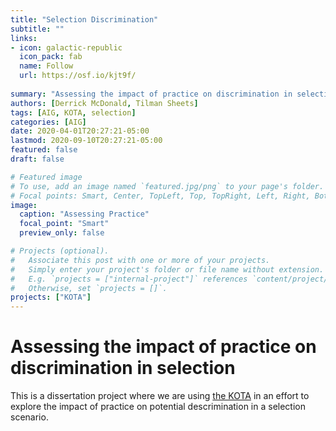 ```yaml
---
title: "Selection Discrimination"
subtitle: ""
links:
- icon: galactic-republic
  icon_pack: fab
  name: Follow
  url: https://osf.io/kjt9f/
  
summary: "Assessing the impact of practice on discrimination in selection"
authors: [Derrick McDonald, Tilman Sheets]
tags: [AIG, KOTA, selection]
categories: [AIG]
date: 2020-04-01T20:27:21-05:00
lastmod: 2020-09-10T20:27:21-05:00
featured: false
draft: false

# Featured image
# To use, add an image named `featured.jpg/png` to your page's folder.
# Focal points: Smart, Center, TopLeft, Top, TopRight, Left, Right, BottomLeft, Bottom, BottomRight.
image:
  caption: "Assessing Practice"
  focal_point: "Smart"
  preview_only: false

# Projects (optional).
#   Associate this post with one or more of your projects.
#   Simply enter your project's folder or file name without extension.
#   E.g. `projects = ["internal-project"]` references `content/project/deep-learning/index.md`.
#   Otherwise, set `projects = []`.
projects: ["KOTA"]
---
```

# Assessing the impact of practice on discrimination in selection
This is a dissertation project where we are using [the KOTA](https://katyem.com) in an effort to explore the impact of practice on potential descrimination in a selection scenario. 

 

